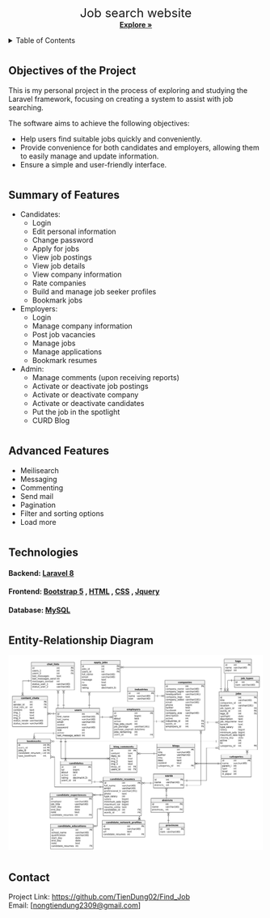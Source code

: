 

<p align="center">
    <span style="font-size: 24px;">Job search website</span>
    <br />
    <a href="https://github.com/TienDung02/Find_Job"><strong>Explore »</strong></a>
    <br />
</p>

    
    
    
</div>
  <!-- TABLE OF CONTENTS -->
<details>
  <summary>Table of Contents</summary>
  <ol>
    <li><a href="#objectives">Project Objectives</a></li>
    <li><a href="#features">Features</a></li>
    <li><a href="#advancedfeatures">Advanced Features</a></li>
    <li><a href="#model">Entity-Relationship Diagram</a></li>
    <li><a href="#technology">Technologies Used</a></li>
    <li><a href="#contact">Contact</a></li>
  </ol>
</details>
  
  
  <!-- ABOUT THE PROJECT -->
# <h2 id="objectives">Objectives of the Project</h2>
This is my personal project in the process of exploring and studying the Laravel framework, focusing on creating a system to assist with job searching.

The software aims to achieve the following objectives:
- Help users find suitable jobs quickly and conveniently.
- Provide convenience for both candidates and employers, allowing them to easily manage and update information.
- Ensure a simple and user-friendly interface.

# <h2 id="features">Summary of Features</h2>
- Candidates:<br/>
  + Login
  + Edit personal information
  + Change password
  + Apply for jobs
  + View job postings
  + View job details
  + View company information
  + Rate companies
  + Build and manage job seeker profiles
  + Bookmark jobs
- Employers:<br/>
  + Login
  + Manage company information
  + Post job vacancies
  + Manage jobs
  + Manage applications
  + Bookmark resumes
- Admin:<br/>
  + Manage comments (upon receiving reports)
  + Activate or deactivate job postings
  + Activate or deactivate company
  + Activate or deactivate candidates
  + Put the job in the spotlight
  + CURD Blog


# <h2 id="advancedfeatures">Advanced Features
- Meilisearch
- Messaging
- Commenting
- Send mail
- Pagination
- Filter and sorting options
- Load more

# <h2 id="technology">Technologies
<h4>Backend:
 <a href="https://laravel.com/docs/8.x/">Laravel 8</a>
<h4>Frontend:
 <a href="https://getbootstrap.com/">Bootstrap 5</a>
, <a href="">HTML</a>
, <a href="">CSS</a>
, <a href="">Jquery</a>
<h4>Database: 
 <a href="">MySQL</a>
  
# <h2 id="model">Entity-Relationship Diagram
![sơ đồ 2](https://github.com/TienDung02/Find_Job/blob/main/Worksout-ERD.png)

# <h2 id="contact">Contact
Project Link: https://github.com/TienDung02/Find_Job </br>
Email: [nongtiendung2309@gmail.com]
